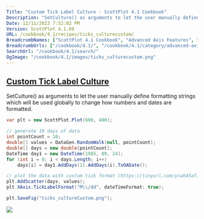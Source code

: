 ```yaml
---
Title: "Custom Tick Label Culture - ScottPlot 4.1 Cookbook"
Description: "SetCulture() as arguments to let the user manually define formatting strings which will be used globally to change how numbers and dates are formatted."
Date: 12/11/2023 7:52:02 PM
Version: ScottPlot 4.1.69
URL: /cookbook/4.1/recipes/ticks_culturecustom/
BreadcrumbNames: ["ScottPlot 4.1 Cookbook", "Advanced Axis Features", "Custom Tick Label Culture"]
BreadcrumbUrls: ["/cookbook/4.1/", "/cookbook/4.1/category/advanced-axis-features", "/cookbook/4.1/recipes/ticks_culturecustom/"]
SearchUrl: "/cookbook/4.1/search/"
OgImage: "/cookbook/4.1/images/ticks_culturecustom.png"
---
```


<h2><a href='/cookbook/4.1/recipes/ticks_culturecustom/'>Custom Tick Label Culture</a></h2>

SetCulture() as arguments to let the user manually define formatting strings which will be used globally to change how numbers and dates are formatted.

```cs
var plt = new ScottPlot.Plot(600, 400);

// generate 10 days of data
int pointCount = 10;
double[] values = DataGen.RandomWalk(null, pointCount);
double[] days = new double[pointCount];
DateTime day1 = new DateTime(1985, 09, 24);
for (int i = 0; i < days.Length; i++)
    days[i] = day1.AddDays(1).AddDays(i).ToOADate();

// plot the data with custom tick format (https://tinyurl.com/ycwh45af)
plt.AddScatter(days, values);
plt.XAxis.TickLabelFormat("M\\/dd", dateTimeFormat: true);

plt.SaveFig("ticks_cultureCustom.png");
```

<img src='../../images/ticks_culturecustom.png' class='d-block mx-auto my-5' />



